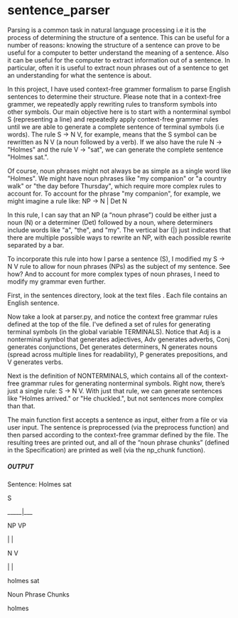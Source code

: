 <h1>sentence_parser</h1>
<p>Parsing is a common task in natural language processing i.e it is the process of determining the structure of a sentence. This can be useful for a number of reasons: knowing the structure of a sentence can prove to be useful for a computer to better understand the meaning of a sentence. Also it can be useful for the computer to extract information out of a sentence. In particular, often it is useful to extract noun phrases out of a sentence to get an understanding for what the sentence is about.</p>
<p>In this project, I have used context-free grammer formalism to parse English sentences to determine their structure. Please note that in a context-free grammer, we repeatedly apply rewriting rules to transform symbols into other symbols. Our main objective here is to start with a nonterminal symbol S (representing a line) and repeatedly apply context-free grammer rules until we are able to generate a complete sentence of terminal symbols (i.e words). The rule S -> N V, for example, means that the S symbol can be rewritten as N V (a noun followed by a verb). If we also have the rule N -> "Holmes" and the rule V -> "sat", we can generate the complete sentence "Holmes sat.". </p>
<p>Of course, noun phrases might not always be as simple as a single word like "Holmes". We might have noun phrases like "my companion" or "a country walk" or "the day before Thursday", which require more complex rules to account for. To account for the phrase "my companion", for example, we might imagine a rule like:
NP -> N | Det N
</p>
<p>In this rule, I can say that an NP (a “noun phrase”) could be either just a noun (N) or a determiner (Det) followed by a noun, where determiners include words like "a", "the", and "my". The vertical bar (|) just indicates that there are multiple possible ways to rewrite an NP, with each possible rewrite separated by a bar.
</p>
<p>To incorporate this rule into how I parse a sentence (S), I modified my S -> N V rule to allow for noun phrases (NPs) as the subject of my sentence. See how? And to account for more complex types of noun phrases, I need to modify my grammar even further.</p>
<p>First, in the sentences directory, look at the text files . Each file contains an English sentence.</p>
<p>Now take a look at parser.py, and notice the context free grammar rules defined at the top of the file. I've defined a set of rules for generating terminal symbols (in the global variable TERMINALS). Notice that Adj is a nonterminal symbol that generates adjectives, Adv generates adverbs, Conj generates conjunctions, Det generates determiners, N generates nouns (spread across multiple lines for readability), P generates prepositions, and V generates verbs.</p>
<p>Next is the definition of NONTERMINALS, which contains all of the context-free grammar rules for generating nonterminal symbols. Right now, there’s just a single rule: S -> N V. With just that rule, we can generate sentences like "Holmes arrived." or "He chuckled.", but not sentences more complex than that.</p>
<p>The main function first accepts a sentence as input, either from a file or via user input. The sentence is preprocessed (via the preprocess function) and then parsed according to the context-free grammar defined by the file. The resulting trees are printed out, and all of the “noun phrase chunks” (defined in the Specification) are printed as well (via the np_chunk function).</p>
<h5>OUTPUT</h5>
<p>Sentence: Holmes sat</p>
<p>        S           </p>
<p>   _____|___   
<p>  NP        VP</p>
<p>  |         |</p>  
<p>  N         V</p> 
<p>  |         |  </p>
<p>holmes     sat</p>
<p></p>
<p>Noun Phrase Chunks</p>
<p>holmes</p>
